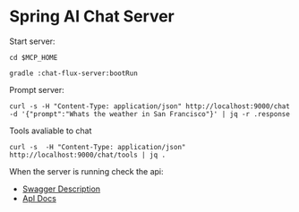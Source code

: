 
# Spring AI Chat Server

Start server:
```
cd $MCP_HOME

gradle :chat-flux-server:bootRun
```

Prompt server:
```
curl -s -H "Content-Type: application/json" http://localhost:9000/chat -d '{"prompt":"Whats the weather in San Francisco"}' | jq -r .response

```

Tools avaliable to chat
```
curl -s  -H "Content-Type: application/json" http://localhost:9000/chat/tools | jq .
```

When the server is running check the api:
- [Swagger Description](http://localhost:9000/webjars/swagger-ui/index.html)
- [ApI Docs](http://localhost:9000/v3/api-docs)


